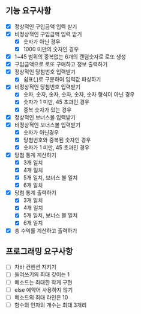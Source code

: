 ## 기능 요구사항

- [x] 정상적인 구입금액 입력 받기
- [x] 비정상적인 구입금액 입력 받기
    - [x] 숫자가 아닌 경우
    - [x] 1000 미만의 숫자인 경우
- [x] 1~45 범위의 중복없는 6개의 랜덤숫자로 로또 생성
- [x] 구입금액으로 로또 구매하고 정보 출력하기
- [x] 정상적인 당첨번호 입력받기
    - [x] 쉼표(,)로 구분하여 입력값 파싱하기
- [x] 비정상적인 당첨번호 입력받기
    - [x] 숫자, 숫자, 숫자, 숫자, 숫자, 숫자 형식이 아닌 경우
    - [x] 숫자가 1 미만, 45 초과인 경우
    - [x] 중복 숫자가 있는 경우
- [x] 정상적인 보너스볼 입력받기
- [x] 비정상적인 보너스볼 입력받기
    - [x] 숫자가 아닌경우
    - [x] 당첨번호와 중복된 숫자인 경우
    - [x] 숫자가 1 미만, 45 초과인 경우
- [x] 당첨 통계 계산하기
    - [x] 3개 일치
    - [x] 4개 일치
    - [x] 5개 일치, 보너스 볼 일치
    - [x] 6개 일치
- [x] 당첨 통계 출력하기
    - [x] 3개 일치
    - [x] 4개 일치
    - [x] 5개 일치, 보너스 볼 일치
    - [x] 6개 일치
- [x] 총 수익률 계산하고 출력하기

## 프로그래밍 요구사항

- [ ] 자바 컨벤션 지키기
- [ ] 들여쓰기의 최대 깊이는 1
- [ ] 메소드는 최대한 작게 구현
- [ ] else 예약어 사용하지 않기
- [ ] 메소드의 최대 라인은 10
- [ ] 함수의 인자의 개수는 최대 3개리